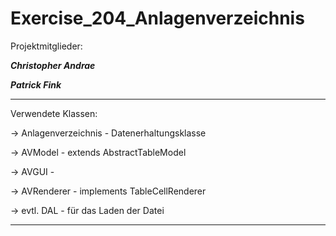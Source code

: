 # Exercise_204_Anlagenverzeichnis

Projektmitglieder:

***Christopher Andrae***

***Patrick Fink***

---------------------

Verwendete Klassen:

-> Anlagenverzeichnis - Datenerhaltungsklasse 

-> AVModel - extends AbstractTableModel

-> AVGUI -

-> AVRenderer - implements TableCellRenderer

-> evtl. DAL - für das Laden der Datei

----------------------

